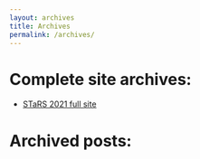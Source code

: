 ```yaml
---
layout: archives
title: Archives
permalink: /archives/
---
```


# Complete site archives:

- [STaRS 2021 full site](/stars2021/)

# Archived posts:
